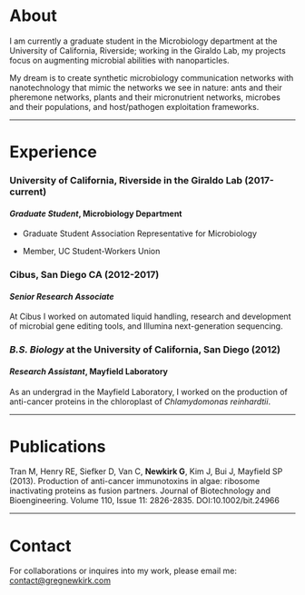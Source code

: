 # About
I am currently a graduate student in the Microbiology department at the University of California, Riverside; working in the Giraldo Lab, my projects focus on augmenting microbial abilities with nanoparticles. 

My dream is to create synthetic microbiology communication networks with nanotechnology that mimic the networks we see in nature: ants and their pheremone networks, plants and their micronutrient networks, microbes and their populations, and host/pathogen exploitation frameworks.

---

# Experience

### University of California, Riverside in the Giraldo Lab (2017-current)

#### _Graduate Student_, Microbiology Department

- Graduate Student Association Representative for Microbiology

- Member, UC Student-Workers Union


### Cibus, San Diego CA (2012-2017)

#### _Senior Research Associate_

At Cibus I worked on automated liquid handling, research and development of microbial gene editing tools, and Illumina next-generation sequencing. 


### _B.S. Biology_ at the University of California, San Diego (2012)

#### _Research Assistant_, Mayfield Laboratory

As an undergrad in the Mayfield Laboratory, I worked on the production of anti-cancer proteins in the chloroplast of _Chlamydomonas reinhardtii_. 

---

# Publications

Tran M, Henry RE, Siefker D, Van C, **Newkirk G**, Kim J, Bui J, Mayfield SP (2013). Production of anti-cancer immunotoxins in algae: ribosome inactivating proteins as fusion partners. Journal of Biotechnology and Bioengineering. Volume 110, Issue 11: 2826-2835. DOI:10.1002/bit.24966

---

# Contact

For collaborations or inquires into my work, please email me: contact@gregnewkirk.com
